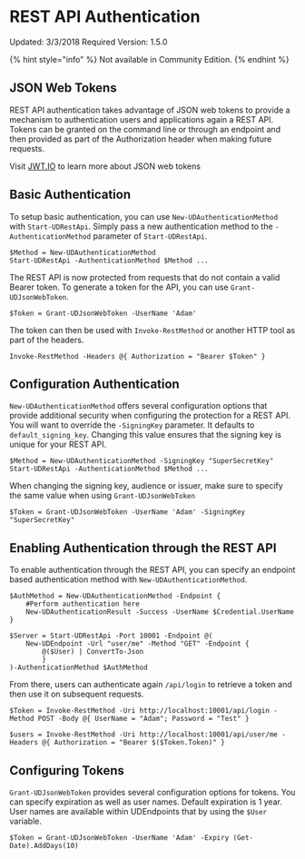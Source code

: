 # REST API Authentication

Updated: 3/3/2018 Required Version: 1.5.0

{% hint style="info" %}
Not available in Community Edition.
{% endhint %}

## JSON Web Tokens

REST API authentication takes advantage of JSON web tokens to provide a mechanism to authentication users and applications again a REST API. Tokens can be granted on the command line or through an endpoint and then provided as part of the Authorization header when making future requests.

Visit [JWT.IO](https://jwt.io/) to learn more about JSON web tokens

## Basic Authentication

To setup basic authentication, you can use `New-UDAuthenticationMethod` with `Start-UDRestApi`. Simply pass a new authentication method to the `-AuthenticationMethod` parameter of `Start-UDRestApi`.

```text
$Method = New-UDAuthenticationMethod
Start-UDRestApi -AuthenticationMethod $Method ...
```

The REST API is now protected from requests that do not contain a valid Bearer token. To generate a token for the API, you can use `Grant-UDJsonWebToken`.

```text
$Token = Grant-UDJsonWebToken -UserName 'Adam'
```

The token can then be used with `Invoke-RestMethod` or another HTTP tool as part of the headers.

```text
Invoke-RestMethod -Headers @{ Authorization = "Bearer $Token" }
```

## Configuration Authentication

`New-UDAuthenticationMethod` offers several configuration options that provide additional security when configuring the protection for a REST API. You will want to override the `-SigningKey` parameter. It defaults to `default_signing_key`. Changing this value ensures that the signing key is unique for your REST API.

```text
$Method = New-UDAuthenticationMethod -SigningKey "SuperSecretKey"
Start-UDRestApi -AuthenticationMethod $Method ...
```

When changing the signing key, audience or issuer, make sure to specify the same value when using `Grant-UDJsonWebToken`

```text
$Token = Grant-UDJsonWebToken -UserName 'Adam' -SigningKey "SuperSecretKey"
```

## Enabling Authentication through the REST API

To enable authentication through the REST API, you can specify an endpoint based authentication method with `New-UDAuthenticationMethod`.

```text
$AuthMethod = New-UDAuthenticationMethod -Endpoint {
    #Perform authentication here
    New-UDAuthenticationResult -Success -UserName $Credential.UserName
}

$Server = Start-UDRestApi -Port 10001 -Endpoint @(
    New-UDEndpoint -Url "user/me" -Method "GET" -Endpoint {
        @($User) | ConvertTo-Json
        }
)-AuthenticationMethod $AuthMethod
```

From there, users can authenticate again `/api/login` to retrieve a token and then use it on subsequent requests.

```text
$Token = Invoke-RestMethod -Uri http://localhost:10001/api/login -Method POST -Body @{ UserName = "Adam"; Password = "Test" } 

$users = Invoke-RestMethod -Uri http://localhost:10001/api/user/me -Headers @{ Authorization = "Bearer $($Token.Token)" }
```

## Configuring Tokens

`Grant-UDJsonWebToken` provides several configuration options for tokens. You can specify expiration as well as user names. Default expiration is 1 year. User names are available within UDEndpoints that by using the `$User` variable.

```text
$Token = Grant-UDJsonWebToken -UserName 'Adam' -Expiry (Get-Date).AddDays(10)
```

